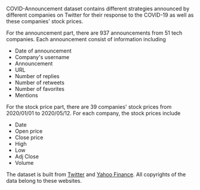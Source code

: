 COVID-Announcement dataset contains different strategies announced by different companies on Twitter for their response to the COVID-19 as well as these companies' stock prices. 

For the announcement part, there are 937 announcements from 51 tech companies. Each announcement consist of information including

 - Date of announcement
 - Company's username
 - Announcement
 - URL
 - Number of replies
 - Number of retweets
 - Number of favorites
 - Mentions
 
 For the stock price part, there are 39 companies' stock prices from 2020/01/01 to 2020/05/12. For each company, the stock prices include
 
  - Date
  - Open price
  - Close price
  - High
  - Low
  - Adj Close
  - Volume

The dataset is built from [Twitter](https://twitter.com/) and [Yahoo Finance](https://finance.yahoo.com/). All copyrights of the data belong to these websites.
